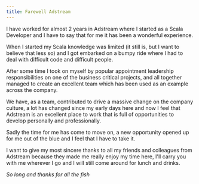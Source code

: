 ```yaml
---
title: Farewell Adstream
---
```


I have worked for almost 2 years in Adstream where I started as a Scala Developer
and I have to say that for me it has been a wonderful experience.

When I started my Scala knowledge was limited (it still is, but I want to
believe that less so) and I got embarked on a bumpy ride where I had to deal with difficult
code and difficult people.

After some time I took on myself by popular appointment leadership responsibilities on one of the business critical projects,
and all together managed to create an excellent team which has been used as an example across the company.

We have, as a team, contributed to drive a massive change on the company culture, a lot has changed since
my early days here and now I feel that Adstream is an excellent place to work
that is full of opportunities to develop personally and professionally.

Sadly the time for me has come to move on, a new opportunity opened up for me out of the blue and
I feel that I have to take it.

I want to give my most sincere thanks to all my friends and colleagues from Adstream because they made
me really enjoy my time here, I'll carry you with me wherever I go and I will still come around for
lunch and drinks.

*So long and thanks for all the fish*